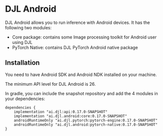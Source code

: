 # DJL Android

DJL Android allows you to run inference with Android devices.
It has the following two modules:

- Core package: contains some Image processing toolkit for Android user using DJL
- PyTorch Native: contains DJL PyTorch Android native package

## Installation
You need to have Android SDK and Android NDK installed on your machine.

The minimum API level for DJL Android is 26.

In gradle, you can include the snapshot repository and add the 4 modules in your dependencies:

```
dependencies {
    implementation "ai.djl:api:0.17.0-SNAPSHOT"
    implementation "ai.djl.android:core:0.17.0-SNAPSHOT"
    androidRuntimeOnly "ai.djl.pytorch:pytorch-engine:0.17.0-SNAPSHOT"
    androidRuntimeOnly "ai.djl.android:pytorch-native:0.17.0-SNAPSHOT"
}
```
